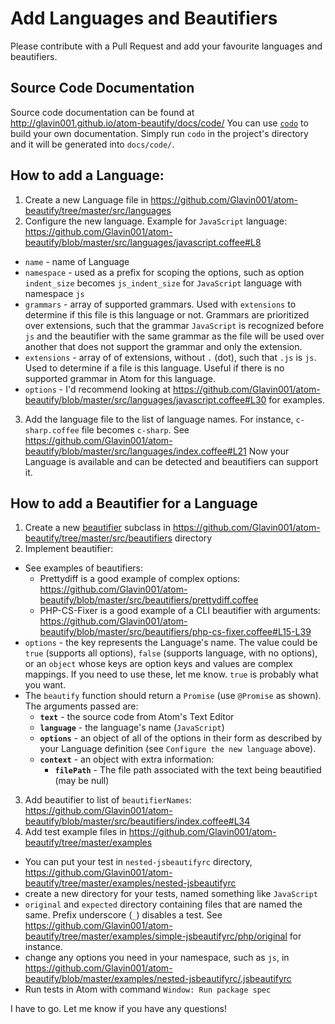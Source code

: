 # Add Languages and Beautifiers

Please contribute with a Pull Request and add your favourite languages and beautifiers.

## Source Code Documentation
Source code documentation can be found at http://glavin001.github.io/atom-beautify/docs/code/
You can use [`codo`](https://github.com/coffeedoc/codo) to build your own documentation. Simply run `codo` in the project's directory and it will be generated into `docs/code/`.

## How to add a Language:

1. Create a new Language file in https://github.com/Glavin001/atom-beautify/tree/master/src/languages
2. Configure the new language. Example for `JavaScript` language: https://github.com/Glavin001/atom-beautify/blob/master/src/languages/javascript.coffee#L8
  - `name` - name of Language
  - `namespace` - used as a prefix for scoping the options, such as option `indent_size` becomes `js_indent_size` for `JavaScript` language with namespace `js`
  - `grammars` - array of supported grammars. Used with `extensions` to determine if this file is this language or not. Grammars are prioritized over extensions, such that the grammar `JavaScript` is recognized before `js` and the beautifier with the same grammar as the file will be used over another that does not support the grammar and only the extension.
  - `extensions` - array of of extensions, without `.` (dot), such that `.js` is `js`. Used to determine if a file is this language. Useful if there is no supported grammar in Atom for this language.
  - `options` - I'd recommend looking at https://github.com/Glavin001/atom-beautify/blob/master/src/languages/javascript.coffee#L30 for examples.
3. Add the language file to the list of language names. For instance, `c-sharp.coffee` file becomes `c-sharp`. See https://github.com/Glavin001/atom-beautify/blob/master/src/languages/index.coffee#L21
Now your Language is available and can be detected and beautifiers can support it.

## How to add a Beautifier for a Language

1. Create a new [beautifier](https://github.com/Glavin001/atom-beautify/blob/master/src/beautifiers/beautifier.coffee) subclass in https://github.com/Glavin001/atom-beautify/tree/master/src/beautifiers directory
2. Implement beautifier:
  - See examples of beautifiers:
    - Prettydiff is a good example of complex options: https://github.com/Glavin001/atom-beautify/blob/master/src/beautifiers/prettydiff.coffee
    - PHP-CS-Fixer is a good example of a CLI beautifier with arguments: https://github.com/Glavin001/atom-beautify/blob/master/src/beautifiers/php-cs-fixer.coffee#L15-L39
  - `options` - the key represents the Language's name. The value could be `true` (supports all options), `false` (supports language, with no options), or an `object` whose keys are option keys and values are complex mappings. If you need to use these, let me know. `true` is probably what you want.
  - The `beautify` function should return a `Promise` (use `@Promise` as shown). The arguments passed are:
    - __`text`__ -  the source code from Atom's Text Editor
    - __`language`__ - the language's name (`JavaScript`)
    - __`options`__ - an object of all of the options in their form as described by your Language definition (see `Configure the new language` above).
    - __`context`__ - an object with extra information:
        - __`filePath`__ - The file path associated with the text being beautified (may be null)
3. Add beautifier to list of `beautifierNames`: https://github.com/Glavin001/atom-beautify/blob/master/src/beautifiers/index.coffee#L34
4. Add test example files in https://github.com/Glavin001/atom-beautify/tree/master/examples
  - You can put your test in `nested-jsbeautifyrc` directory, https://github.com/Glavin001/atom-beautify/tree/master/examples/nested-jsbeautifyrc
  - create a new directory for your tests, named something like `JavaScript`
  - `original` and `expected` directory containing files that are named the same. Prefix underscore (`_`) disables a test. See https://github.com/Glavin001/atom-beautify/tree/master/examples/simple-jsbeautifyrc/php/original for instance.
  - change any options you need in your namespace, such as `js`, in https://github.com/Glavin001/atom-beautify/blob/master/examples/nested-jsbeautifyrc/.jsbeautifyrc
  - Run tests in Atom with command `Window: Run package spec`

I have to go. Let me know if you have any questions!
